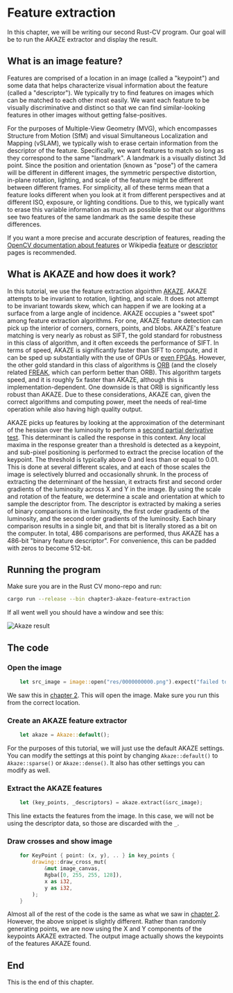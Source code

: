 # Feature extraction

In this chapter, we will be writing our second Rust-CV program. Our goal will be to run the AKAZE extractor and display the result.

## What is an image feature?

Features are comprised of a location in an image (called a "keypoint") and some data that helps characterize visual information about the feature (called a "descriptor"). We typically try to find features on images which can be matched to each other most easily. We want each feature to be visually discriminative and distinct so that we can find similar-looking features in other images without getting false-positives.

For the purposes of Multiple-View Geometry (MVG), which encompasses Structure from Motion (SfM) and visual Simultaneous Localization and Mapping (vSLAM), we typically wish to erase certain information from the descriptor of the feature. Specifically, we want features to match so long as they correspond to the same "landmark". A landmark is a visually distinct 3d point. Since the position and orientation (known as "pose") of the camera will be different in different images, the symmetric perspective distortion, in-plane rotation, lighting, and scale of the feature might be different between different frames. For simplicity, all of these terms mean that a feature looks different when you look at it from different perspectives and at different ISO, exposure, or lighting conditions. Due to this, we typically want to erase this variable information as much as possible so that our algorithms see two features of the same landmark as the same despite these differences.

If you want a more precise and accurate description of features, reading the [OpenCV documentation about features](https://docs.opencv.org/master/df/d54/tutorial_py_features_meaning.html) or Wikipedia [feature](https://en.wikipedia.org/wiki/Feature_(computer_vision)) or [descriptor](https://en.wikipedia.org/wiki/Visual_descriptor) pages is recommended.

## What is AKAZE and how does it work?

In this tutorial, we use the feature extraction algoirthm [AKAZE](http://www.bmva.org/bmvc/2013/Papers/paper0013/paper0013.pdf). AKAZE attempts to be invariant to rotation, lighting, and scale. It does not attempt to be invariant towards skew, which can happen if we are looking at a surface from a large angle of incidence. AKAZE occupies a "sweet spot" among feature extraction algorithms. For one, AKAZE feature detection can pick up the interior of corners, corners, points, and blobs. AKAZE's feature matching is very nearly as robust as SIFT, the gold standard for robustness in this class of algorithm, and it often exceeds the performance of SIFT. In terms of speed, AKAZE is significantly faster than SIFT to compute, and it can be sped up substantially with the use of GPUs or [even FPGAs](http://tulipp.eu/wp-content/uploads/2019/03/2017_TUD_HEART_kalms.pdf). However, the other gold standard in this class of algorithms is [ORB](https://en.wikipedia.org/wiki/Oriented_FAST_and_rotated_BRIEF) (and the closely related [FREAK](https://citeseerx.ist.psu.edu/viewdoc/download?doi=10.1.1.446.5816&rep=rep1&type=pdf), which can perform better than ORB). This algorithm targets speed, and it is roughly 5x faster than AKAZE, although this is implementation-dependent. One downside is that ORB is significantly less robust than AKAZE. Due to these considerations, AKAZE can, given the correct algorithms and computing power, meet the needs of real-time operation while also having high quality output.

AKAZE picks up features by looking at the approximation of the determinant of the hessian over the luminosity to perform a [second partial derivative test](https://en.wikipedia.org/wiki/Second_partial_derivative_test). This determinant is called the response in this context. Any local maxima in the response greater than a threshold is detected as a keypoint, and sub-pixel positioning is performed to extract the precise location of the keypoint. The threshold is typically above 0 and less than or equal to 0.01. This is done at several different scales, and at each of those scales the image is selectively blurred and occasionally shrunk. In the process of extracting the determinant of the hessian, it extracts first and second order gradients of the luminosity across X and Y in the image. By using the scale and rotation of the feature, we determine a scale and orientation at which to sample the descriptor from. The descriptor is extracted by making a series of binary comparisons in the luminosity, the first order gradients of the luminosity, and the second order gradients of the luminosity. Each binary comparison results in a single bit, and that bit is literally stored as a bit on the computer. In total, 486 comparisons are performed, thus AKAZE has a 486-bit "binary feature descriptor". For convenience, this can be padded with zeros to become 512-bit.

## Running the program

Make sure you are in the Rust CV mono-repo and run:

```bash
cargo run --release --bin chapter3-akaze-feature-extraction
```

If all went well you should have a window and see this:

![Akaze result](https://user-images.githubusercontent.com/12800090/163041475-32c8e58d-8086-4f08-9cac-7bcb9165b7b9.png)

## The code

### Open the image

```rust
    let src_image = image::open("res/0000000000.png").expect("failed to open image file");
```

We saw this in [chapter 2](./chapter2-first-program.md). This will open the image. Make sure you run this from the correct location.

### Create an AKAZE feature extractor

```rust
    let akaze = Akaze::default();
```

For the purposes of this tutorial, we will just use the default AKAZE settings. You can modify the settings at this point by changing `Akaze::default()` to `Akaze::sparse()` or `Akaze::dense()`. It also has other settings you can modify as well.

### Extract the AKAZE features

```rust
    let (key_points, _descriptors) = akaze.extract(&src_image);
```

This line extacts the features from the image. In this case, we will not be using the descriptor data, so those are discarded with the `_`.

### Draw crosses and show image

```rust
    for KeyPoint { point: (x, y), .. } in key_points {
        drawing::draw_cross_mut(
            &mut image_canvas,
            Rgba([0, 255, 255, 128]),
            x as i32,
            y as i32,
        );
    }
```

Almost all of the rest of the code is the same as what we saw in [chapter 2](./chapter2-first-program.md). However, the above snippet is slightly different. Rather than randomly generating points, we are now using the X and Y components of the keypoints AKAZE extracted. The output image actually shows the keypoints of the features AKAZE found.

## End

This is the end of this chapter.

